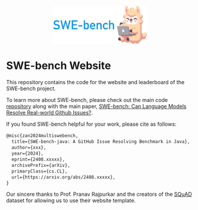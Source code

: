 <p align="center">
  <a href="https://github.com/princeton-nlp/Llamao">
    <img src="img/swellama_banner.png" width="50%" alt="swellama logo" />
  </a>
</p>

# SWE-bench Website

This repository contains the code for the website and leaderboard of the SWE-bench project.

To learn more about SWE-bench, please check out the main code [repository]() along with the main paper, [SWE-bench: Can Language Models Resolve Real-world Github Issues?]().

If you found SWE-bench helpful for your work, please cite as follows:
```
@misc{zan2024multiswebench,
  title={SWE-bench-java: A GitHub Issue Resolving Benchmark in Java}, 
  author={xxx},
  year={2024},
  eprint={2408.xxxxx},
  archivePrefix={arXiv},
  primaryClass={cs.CL},
  url={https://arxiv.org/abs/2408.xxxxx}, 
}
```

Our sincere thanks to Prof. Pranav Rajpurkar and the creators of the [SQuAD](https://rajpurkar.github.io/SQuAD-explorer/) dataset for allowing us to use their website template.
